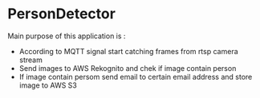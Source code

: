 # PersonDetector

Main purpose of this application is :
- According to MQTT signal start catching frames from rtsp camera stream
- Send images to AWS Rekognito and chek if image contain person
- If image contain persom send email to certain email address and store image to AWS S3

